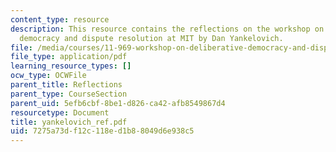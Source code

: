 ```yaml
---
content_type: resource
description: This resource contains the reflections on the workshop on deliberative
  democracy and dispute resolution at MIT by Dan Yankelovich.
file: /media/courses/11-969-workshop-on-deliberative-democracy-and-dispute-resolution-summer-2005/7275a73df12c118ed1b88049d6e938c5_yankelovich_ref.pdf
file_type: application/pdf
learning_resource_types: []
ocw_type: OCWFile
parent_title: Reflections
parent_type: CourseSection
parent_uid: 5efb6cbf-8be1-d826-ca42-afb8549867d4
resourcetype: Document
title: yankelovich_ref.pdf
uid: 7275a73d-f12c-118e-d1b8-8049d6e938c5
---
```

